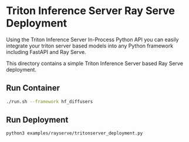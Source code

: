 # Triton Inference Server Ray Serve Deployment

Using the Triton Inference Server In-Process Python API you can easily
integrate your triton server based models into any Python framework
including FastAPI and Ray Serve.

This directory contains a simple Triton Inference Server based Ray Serve
deployment.

## Run Container
```bash
./run.sh --framework hf_diffusers
```

## Run Deployment
```bash
python3 examples/rayserve/tritonserver_deployment.py
```
